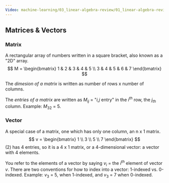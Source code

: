 ```yaml
---
Video: machine-learning/03_linear-algebra-review/01_linear-algebra-review/01_matrices-and-vectors.mp4
---
```


## Matrices & Vectors

### Matrix

A rectangular array of numbers written in a square bracket, also known as a "2D" array.
$$
M = 
\begin{bmatrix}
1 & 2 & 3 & 4 & 5 \\
3 & 4 & 5 & 6 & 7
\end{bmatrix}
$$


The *dimesion of a matrix* is written as number of rows x number of columns.  

The _entries of a matrix_ are written as $M_{ij}$ = "_i,j_ entry" in the $i^{th}$ row, the $j_{th}$ column.  Example: $M_{32}$ = 5.

### Vector

A special case of a matrix, one which has only one column, an n x 1 matrix.
$$
v = 
\begin{bmatrix}
1 \\
3 \\
5 \\
7
\end{bmatrix}
$$
(2) has 4 entries, so it is a 4 x 1 matrix, or a 4-dimensional vector: a vector with 4 elements.

You refer to the elements of a vector by saying $v_i$ = the $i^{th}$ element of vector $v$. There are two conventions for how to index into a vector: 1-indexed vs. 0-indexed. Example: $v_3$ = 5, when 1-indexed, and $v_3$ = 7 when 0-indexed.











